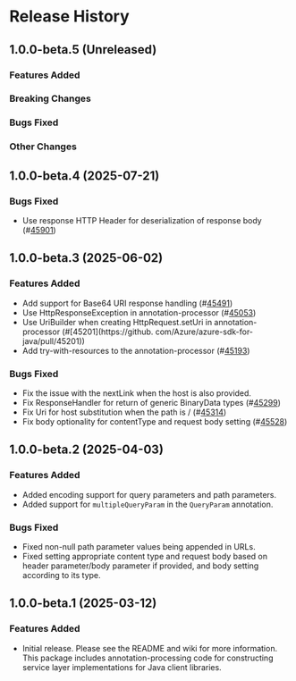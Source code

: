 # Release History

## 1.0.0-beta.5 (Unreleased)

### Features Added

### Breaking Changes

### Bugs Fixed

### Other Changes

## 1.0.0-beta.4 (2025-07-21)

### Bugs Fixed
- Use response HTTP Header for deserialization of response body (#[45901](https://github.com/Azure/azure-sdk-for-java/pull/45901))

## 1.0.0-beta.3 (2025-06-02)

### Features Added
- Add support for Base64 URI response handling (#[45491](https://github.com/Azure/azure-sdk-for-java/pull/45491))
- Use HttpResponseException in annotation-processor (#[45053](https://github.com/Azure/azure-sdk-for-java/pull/45053))
- Use UriBuilder when creating HttpRequest.setUri in annotation-processor (#[45201](https://github.
  com/Azure/azure-sdk-for-java/pull/45201))
- Add try-with-resources to the annotation-processor (#[45193](https://github.com/Azure/azure-sdk-for-java/pull/45193))

### Bugs Fixed
- Fix the issue with the nextLink when the host is also provided.
- Fix ResponseHandler for return of generic BinaryData types (#[45299](https://github.com/Azure/azure-sdk-for-java/pull/45299))
- Fix Uri for host substitution when the path is / (#[45314](https://github.com/Azure/azure-sdk-for-java/pull/45314))
- Fix body optionality for contentType and request body setting (#[45528](https://github.com/Azure/azure-sdk-for-java/pull/45528))

## 1.0.0-beta.2 (2025-04-03)

### Features Added
- Added encoding support for query parameters and path parameters.
- Added support for `multipleQueryParam` in the `QueryParam` annotation.

### Bugs Fixed
- Fixed non-null path parameter values being appended in URLs.
- Fixed setting appropriate content type and request body based on header parameter/body parameter if provided, and body setting according to its type.

## 1.0.0-beta.1 (2025-03-12)

### Features Added

- Initial release. Please see the README and wiki for more information.
  This package includes annotation-processing code for constructing service layer implementations for Java client libraries.
